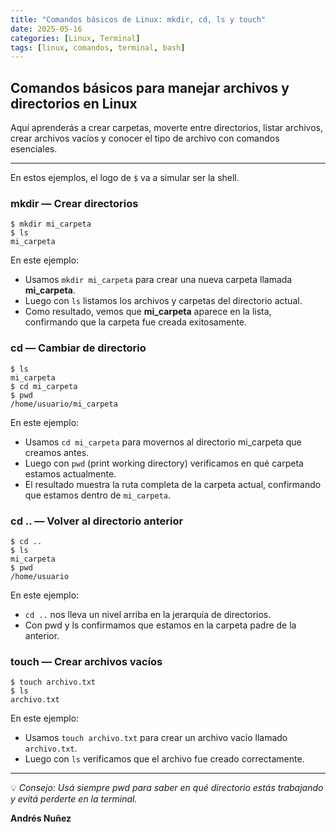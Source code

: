 ```yaml
---
title: "Comandos básicos de Linux: mkdir, cd, ls y touch"
date: 2025-05-16
categories: [Linux, Terminal]
tags: [linux, comandos, terminal, bash]
---
```


## Comandos básicos para manejar archivos y directorios en Linux

Aquí aprenderás a crear carpetas, moverte entre directorios, listar archivos, crear archivos vacíos y conocer el tipo de archivo con comandos esenciales.

---

En estos ejemplos, el logo de `$` va a simular ser la shell.
### mkdir — Crear directorios

```console
$ mkdir mi_carpeta
$ ls
mi_carpeta
```
En este ejemplo:
- Usamos `mkdir mi_carpeta` para crear una nueva carpeta llamada **mi_carpeta**.
- Luego con `ls` listamos los archivos y carpetas del directorio actual.
- Como resultado, vemos que **mi_carpeta** aparece en la lista, confirmando que la carpeta fue creada exitosamente.


### cd — Cambiar de directorio

```console
$ ls
mi_carpeta
$ cd mi_carpeta
$ pwd
/home/usuario/mi_carpeta
```
En este ejemplo:
- Usamos `cd mi_carpeta` para movernos al directorio mi_carpeta que creamos antes.
- Luego con `pwd` (print working directory) verificamos en qué carpeta estamos actualmente.
- El resultado muestra la ruta completa de la carpeta actual, confirmando que estamos dentro de `mi_carpeta`.

### cd .. — Volver al directorio anterior

```console
$ cd ..
$ ls
mi_carpeta
$ pwd
/home/usuario
```
En este ejemplo:
- `cd ..` nos lleva un nivel arriba en la jerarquía de directorios.
- Con pwd y ls confirmamos que estamos en la carpeta padre de la anterior.


### touch — Crear archivos vacíos

```console
$ touch archivo.txt
$ ls
archivo.txt
```
En este ejemplo:
- Usamos `touch archivo.txt` para crear un archivo vacío llamado `archivo.txt`.
- Luego con `ls` verificamos que el archivo fue creado correctamente.

---

💡  *Consejo: Usá siempre pwd para saber en qué directorio estás trabajando y evitá perderte en la terminal.*

**Andrés Nuñez**
